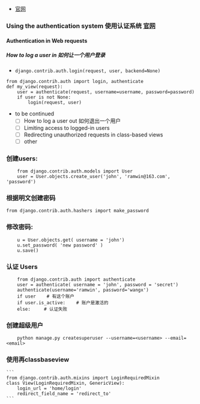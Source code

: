 * [官网](https://docs.djangoproject.com/en/2.1/#common-web-application-tools)

### Using the authentication system 使用认证系统 [官网](https://docs.djangoproject.com/en/2.1/topics/auth/default/#authentication-in-web-requests)

#### Authentication in Web requests
##### How to log a user in 如何让一个用户登录
* `django.contrib.auth.login(request, user, backend=None)`
```
from django.contrih.auth import login, authenticate
def my_view(request):
    user = authenticate(request, username=username, password=password)
    if user is not None:
        login(request, user)
```

* to be continued
    * [ ] How to log a user out 如何退出一个用户
    * [ ] Limiting access to logged-in users
    * [ ] Redirecting unauthorized requests in class-based views
    * [ ] other

### 创建users:
```
    from django.contrib.auth.models import User
    user = User.objects.create_user('john', 'ramwin@163.com', 'password')
```

### 根据明文创建密码
`from django.contrib.auth.hashers import make_password`

### 修改密码:
```
    u = User.objects.get( username = 'john')
    u.set_password( 'new password' )
    u.save()
```

### 认证 Users
```
    from django.contrib.auth import authenticate
    user = authenticate( username = 'john', password = 'secret')
    authenticate(username='ramwin', password='wangx')
    if user    # 有这个账户
    if user.is_active:    # 账户是激活的
    else:     # 认证失败
```

### 创建超级用户
```
    python manage.py createsuperuser --username=<username> --email=<email>
```

### 使用再classbaseview
    ```
    from django.contrib.auth.mixins import LoginRequiredMixin
    class View(LoginRequiredMixin, GenericView):
        login_url = 'home/login'
        redirect_field_name = 'redirect_to'
    ```
